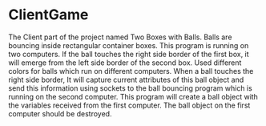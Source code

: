 # ClientGame
The Client part of the project named Two Boxes with Balls. Balls are bouncing inside rectangular container boxes. This program is running on two computers. If the ball touches the right side border of the first box, it will emerge from the left side border of the second box. Used different colors for balls which run on different computers. When a ball touches the right side border, It will capture current attributes of this ball object and send this information using sockets to the ball bouncing program which is running on the second computer. This program will create a ball object with the variables received from the first computer. The ball object on the first computer should be destroyed.
